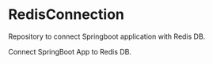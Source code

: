 # RedisConnection
Repository to connect Springboot application with Redis DB.

Connect SpringBoot App to Redis DB.
